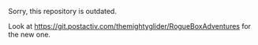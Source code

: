 Sorry, this repository is outdated.

Look at https://git.postactiv.com/themightyglider/RogueBoxAdventures for the new one.
